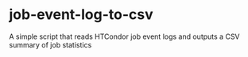 # job-event-log-to-csv
A simple script that reads HTCondor job event logs and outputs a CSV summary of job statistics
